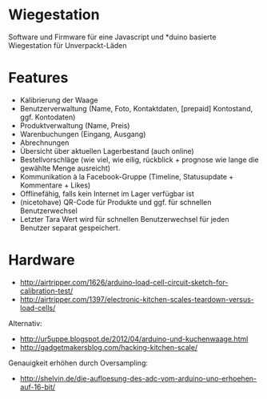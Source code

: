 # Wiegestation
Software und Firmware für eine Javascript und *duino basierte Wiegestation für Unverpackt-Läden

# Features
* Kalibrierung der Waage
* Benutzerverwaltung (Name, Foto, Kontaktdaten, [prepaid] Kontostand, ggf. Kontodaten)
* Produktverwaltung (Name, Preis)
* Warenbuchungen (Eingang, Ausgang)
* Abrechnungen
* Übersicht über aktuellen Lagerbestand (auch online)
* Bestellvorschläge (wie viel, wie eilig, rückblick + prognose wie lange die gewählte Menge ausreicht)
* Kommunikation à la Facebook-Gruppe (Timeline, Statusupdate + Kommentare + Likes)
* Offlinefähig, falls kein Internet im Lager verfügbar ist
* (nicetohave) QR-Code für Produkte und ggf. für schnellen Benutzerwechsel
* Letzter Tara Wert wird für schnellen Benutzerwechsel für jeden Benutzer separat gespeichert.

# Hardware
* http://airtripper.com/1626/arduino-load-cell-circuit-sketch-for-calibration-test/
* http://airtripper.com/1397/electronic-kitchen-scales-teardown-versus-load-cells/

Alternativ:
* http://ur5uppe.blogspot.de/2012/04/arduino-und-kuchenwaage.html
* http://gadgetmakersblog.com/hacking-kitchen-scale/

Genauigkeit erhöhen durch Oversampling:
* http://shelvin.de/die-aufloesung-des-adc-vom-arduino-uno-erhoehen-auf-16-bit/

